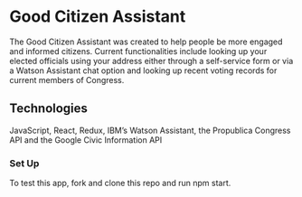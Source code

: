 # Good Citizen Assistant 

The Good Citizen Assistant was created to help people be more engaged and informed citizens. Current functionalities include looking up your elected officials using your address either through a self-service form or via a Watson Assistant chat option and looking up recent voting records for current members of Congress. 

## Technologies

JavaScript, React, Redux, IBM’s Watson Assistant, the Propublica Congress API and the Google Civic Information API

### Set Up 
To test this app, fork and clone this repo and run npm start. 


